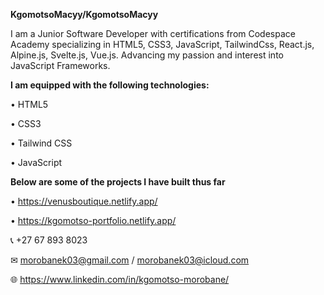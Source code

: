 
**KgomotsoMacyy/KgomotsoMacyy** 


I am a Junior Software Developer with certifications from Codespace Academy specializing in HTML5, CSS3, JavaScript, TailwindCss, React.js, Alpine.js, Svelte.js, Vue.js. Advancing my passion and interest into JavaScript Frameworks.


**I am equipped with the following technologies:**

• HTML5 

• CSS3

• Tailwind CSS

• JavaScript


**Below are some of the projects I have built thus far**

• https://venusboutique.netlify.app/

• https://kgomotso-portfolio.netlify.app/


📞  +27 67 893 8023

✉   morobanek03@gmail.com / morobanek03@icloud.com

🌐  https://www.linkedin.com/in/kgomotso-morobane/
